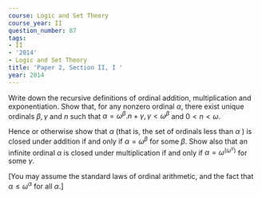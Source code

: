 ```yaml
---
course: Logic and Set Theory
course_year: II
question_number: 87
tags:
- II
- '2014'
- Logic and Set Theory
title: 'Paper 2, Section II, I '
year: 2014
---
```




Write down the recursive definitions of ordinal addition, multiplication and exponentiation. Show that, for any nonzero ordinal $\alpha$, there exist unique ordinals $\beta, \gamma$ and $n$ such that $\alpha=\omega^{\beta} . n+\gamma, \gamma<\omega^{\beta}$ and $0<n<\omega$.

Hence or otherwise show that $\alpha$ (that is, the set of ordinals less than $\alpha$ ) is closed under addition if and only if $\alpha=\omega^{\beta}$ for some $\beta$. Show also that an infinite ordinal $\alpha$ is closed under multiplication if and only if $\alpha=\omega^{\left(\omega^{\gamma}\right)}$ for some $\gamma$.

[You may assume the standard laws of ordinal arithmetic, and the fact that $\alpha \leqslant \omega^{\alpha}$ for all $\alpha$.]
